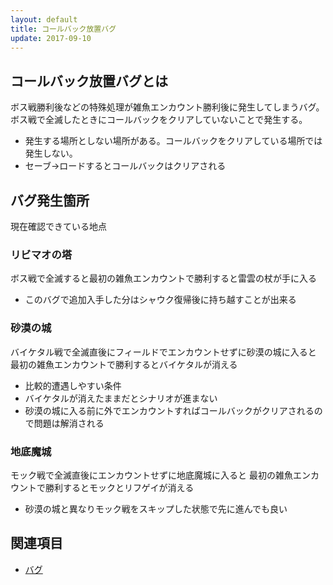 ```yaml
---
layout: default
title: コールバック放置バグ
update: 2017-09-10
---
```


## コールバック放置バグとは

ボス戦勝利後などの特殊処理が雑魚エンカウント勝利後に発生してしまうバグ。
ボス戦で全滅したときにコールバックをクリアしていないことで発生する。

* 発生する場所としない場所がある。コールバックをクリアしている場所では発生しない。
* セーブ→ロードするとコールバックはクリアされる


## バグ発生箇所

現在確認できている地点

### リビマオの塔

ボス戦で全滅すると最初の雑魚エンカウントで勝利すると雷雲の杖が手に入る

* このバグで追加入手した分はシャウク復帰後に持ち越すことが出来る

### 砂漠の城

バイケタル戦で全滅直後にフィールドでエンカウントせずに砂漠の城に入ると
最初の雑魚エンカウントで勝利するとバイケタルが消える

* 比較的遭遇しやすい条件
* バイケタルが消えたままだとシナリオが進まない
* 砂漠の城に入る前に外でエンカウントすればコールバックがクリアされるので問題は解消される

### 地底魔城

モック戦で全滅直後にエンカウントせずに地底魔城に入ると
最初の雑魚エンカウントで勝利するとモックとリフゲイが消える

* 砂漠の城と異なりモック戦をスキップした状態で先に進んでも良い

## 関連項目

* [バグ](bug)
